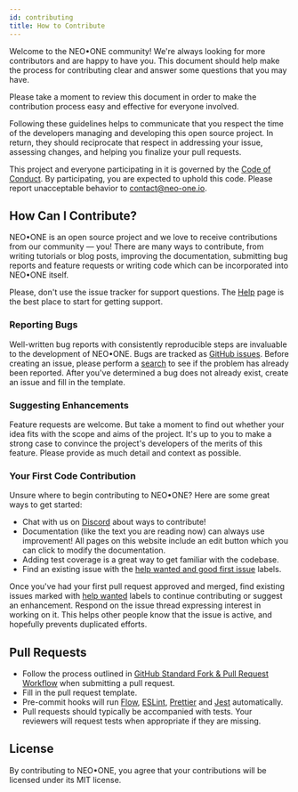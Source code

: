 ```yaml
---
id: contributing
title: How to Contribute
---
```


Welcome to the NEO•ONE community! We're always looking for more contributors and are happy to have you. This document should help make the process for contributing clear and answer some questions that you may have.

Please take a moment to review this document in order to make the contribution process easy and effective for everyone involved.

Following these guidelines helps to communicate that you respect the time of the developers managing and developing this open source project. In return, they should reciprocate that respect in addressing your issue, assessing changes, and helping you finalize your pull requests.

This project and everyone participating in it is governed by the [Code of Conduct](code-of-conduct.md). By participating, you are expected to uphold this code. Please report unacceptable behavior to [contact@neo-one.io](mailto:contact@neo-one.io).

## How Can I Contribute?

NEO•ONE is an open source project and we love to receive contributions from our community — you! There are many ways to contribute, from writing tutorials or blog posts, improving the documentation, submitting bug reports and feature requests or writing code which can be incorporated into NEO•ONE itself.

Please, don't use the issue tracker for support questions. The [Help](https://neo-one.io/help.html) page is the best place to start for getting support.

### Reporting Bugs

Well-written bug reports with consistently reproducible steps are invaluable to the development of NEO•ONE. Bugs are tracked as [GitHub issues](https://guides.github.com/features/issues/). Before creating an issue, please perform a [search](https://github.com/neo-one-suite/neo-one/issues?q=is%3Aopen+is%3Aissue+label%3Abug) to see if the problem has already been reported. After you've determined a bug does not already exist, create an issue and fill in the template.

### Suggesting Enhancements

Feature requests are welcome. But take a moment to find out whether your idea fits with the scope and aims of the project. It's up to you to make a strong case to convince the project's developers of the merits of this feature. Please provide as much detail and context as possible.

### Your First Code Contribution

Unsure where to begin contributing to NEO•ONE? Here are some great ways to get started:

- Chat with us on [Discord](https://discordapp.com/channels/391302767781740545/391302768234594314) about ways to contribute!
- Documentation (like the text you are reading now) can always use improvement! All pages on this website include an edit button which you can click to modify the documentation.
- Adding test coverage is a great way to get familiar with the codebase.
- Find an existing issue with the [help wanted and good first issue](https://github.com/neo-one-suite/neo-one/issues?utf8=%E2%9C%93&q=is%3Aopen+label%3Ahelp%20wanted+label%3Agood%20first%20issue) labels.

Once you've had your first pull request approved and merged, find existing issues marked with [help wanted](https://github.com/neo-one-suite/neo-one/issues?utf8=%E2%9C%93&q=is%3Aopen+label%3Ahelp%20wanted) labels to continue contributing or suggest an enhancement. Respond on the issue thread expressing interest in working on it. This helps other people know that the issue is active, and hopefully prevents duplicated efforts.

## Pull Requests

- Follow the process outlined in [GitHub Standard Fork & Pull Request Workflow](https://gist.github.com/Chaser324/ce0505fbed06b947d962) when submitting a pull request.
- Fill in the pull request template.
- Pre-commit hooks will run [Flow](https://flow.org/), [ESLint](https://eslint.org/), [Prettier](https://prettier.io/) and [Jest](https://facebook.github.io/jest/) automatically.
- Pull requests should typically be accompanied with tests. Your reviewers will request tests when appropriate if they are missing.

## License

By contributing to NEO•ONE, you agree that your contributions will be licensed
under its MIT license.
